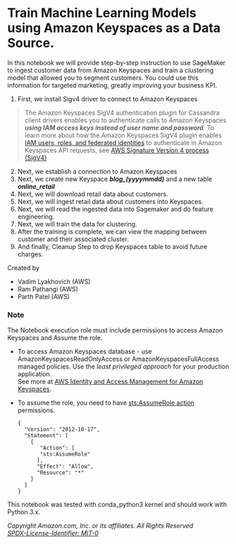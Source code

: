 # Train Machine Learning Models using Amazon Keyspaces as a Data Source.  

In this notebook we will provide step-by-step instruction to use SageMaker to ingest customer data from Amazon Keyspaces and train a clustering model that allowed you to segment customers. You could use this information for targeted marketing, greatly improving your business KPI.

1. First, we install Sigv4 driver to connect to Amazon Keyspaces 

> The Amazon Keyspaces SigV4 authentication plugin for Cassandra client drivers enables you to authenticate calls to Amazon Keyspaces ***using IAM access keys instead of user name and password***. To learn more about how the Amazon Keyspaces SigV4 plugin enables [IAM users, roles, and federated identities](https://docs.aws.amazon.com/IAM/latest/UserGuide/id_roles.html) to authenticate in Amazon Keyspaces API requests, see [AWS Signature Version 4 process (SigV4)](https://docs.aws.amazon.com/general/latest/gr/signature-version-4.html)

2. Next, we establish a connection to Amazon Keyspaces 
3. Next, we create new Keyspace ***blog_(yyyymmdd)*** and a new table ***online_retail*** 
3. Next, we will download retail data about customers.
3. Next, we will ingest retail data about customers into Keyspaces.
3. Next, we will read the ingested data into Sagemaker and do feature engineering.
3. Next, we will train the data for clustering.
3. After the training is complete, we can view the mapping between customer and their associated cluster.
3. And finally, Cleanup Step to drop Keyspaces table to avoid future charges. 

Created by 
- Vadim Lyakhovich (AWS)
- Ram Pathangi (AWS)
- Parth Patel (AWS)


### Note
The Notebook execution role must include permissions to access Amazon Keyspaces and Assume the role.

*  To access Amazon Keyspaces database - use AmazonKeyspacesReadOnlyAccess or AmazonKeyspacesFullAccess managed policies. Use the _least privileged approach_ for your production application.  
See more at
[AWS Identity and Access Management for Amazon Keyspaces](https://docs.aws.amazon.com/keyspaces/latest/devguide/security-iam.html).

* To assume the role, you need to have [sts:AssumeRole action](https://docs.aws.amazon.com/STS/latest/APIReference/API_AssumeRole.html) permissions.
    ```
    {
      "Version": "2012-10-17",  
      "Statement": [  
        {  
           "Action": [  
           "sts:AssumeRole"  
          ],  
          "Effect": "Allow",  
          "Resource": "*"  
        }
      ]
    }
    ```

This notebook was tested with conda_python3 kernel and should work with Python 3.x.


*Copyright Amazon.com, Inc. or its affiliates. All Rights Reserved*  
[*SPDX-License-Identifier: MIT-0*](https://github.com/aws/mit-0)
